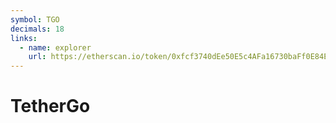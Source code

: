 ```yaml
---
symbol: TGO
decimals: 18
links:
  - name: explorer
    url: https://etherscan.io/token/0xfcf3740dEe50E5c4AFa16730baFf0E84E2F34aC3
---
```


# TetherGo
